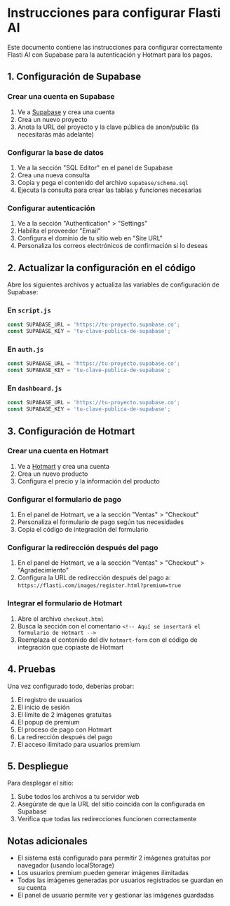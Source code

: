 # Instrucciones para configurar Flasti AI

Este documento contiene las instrucciones para configurar correctamente Flasti AI con Supabase para la autenticación y Hotmart para los pagos.

## 1. Configuración de Supabase

### Crear una cuenta en Supabase
1. Ve a [Supabase](https://supabase.com/) y crea una cuenta
2. Crea un nuevo proyecto
3. Anota la URL del proyecto y la clave pública de anon/public (la necesitarás más adelante)

### Configurar la base de datos
1. Ve a la sección "SQL Editor" en el panel de Supabase
2. Crea una nueva consulta
3. Copia y pega el contenido del archivo `supabase/schema.sql`
4. Ejecuta la consulta para crear las tablas y funciones necesarias

### Configurar autenticación
1. Ve a la sección "Authentication" > "Settings"
2. Habilita el proveedor "Email"
3. Configura el dominio de tu sitio web en "Site URL"
4. Personaliza los correos electrónicos de confirmación si lo deseas

## 2. Actualizar la configuración en el código

Abre los siguientes archivos y actualiza las variables de configuración de Supabase:

### En `script.js`
```javascript
const SUPABASE_URL = 'https://tu-proyecto.supabase.co';
const SUPABASE_KEY = 'tu-clave-publica-de-supabase';
```

### En `auth.js`
```javascript
const SUPABASE_URL = 'https://tu-proyecto.supabase.co';
const SUPABASE_KEY = 'tu-clave-publica-de-supabase';
```

### En `dashboard.js`
```javascript
const SUPABASE_URL = 'https://tu-proyecto.supabase.co';
const SUPABASE_KEY = 'tu-clave-publica-de-supabase';
```

## 3. Configuración de Hotmart

### Crear una cuenta en Hotmart
1. Ve a [Hotmart](https://hotmart.com/) y crea una cuenta
2. Crea un nuevo producto
3. Configura el precio y la información del producto

### Configurar el formulario de pago
1. En el panel de Hotmart, ve a la sección "Ventas" > "Checkout"
2. Personaliza el formulario de pago según tus necesidades
3. Copia el código de integración del formulario

### Configurar la redirección después del pago
1. En el panel de Hotmart, ve a la sección "Ventas" > "Checkout" > "Agradecimiento"
2. Configura la URL de redirección después del pago a: `https://flasti.com/images/register.html?premium=true`

### Integrar el formulario de Hotmart
1. Abre el archivo `checkout.html`
2. Busca la sección con el comentario `<!-- Aquí se insertará el formulario de Hotmart -->`
3. Reemplaza el contenido del div `hotmart-form` con el código de integración que copiaste de Hotmart

## 4. Pruebas

Una vez configurado todo, deberías probar:

1. El registro de usuarios
2. El inicio de sesión
3. El límite de 2 imágenes gratuitas
4. El popup de premium
5. El proceso de pago con Hotmart
6. La redirección después del pago
7. El acceso ilimitado para usuarios premium

## 5. Despliegue

Para desplegar el sitio:

1. Sube todos los archivos a tu servidor web
2. Asegúrate de que la URL del sitio coincida con la configurada en Supabase
3. Verifica que todas las redirecciones funcionen correctamente

## Notas adicionales

- El sistema está configurado para permitir 2 imágenes gratuitas por navegador (usando localStorage)
- Los usuarios premium pueden generar imágenes ilimitadas
- Todas las imágenes generadas por usuarios registrados se guardan en su cuenta
- El panel de usuario permite ver y gestionar las imágenes guardadas
